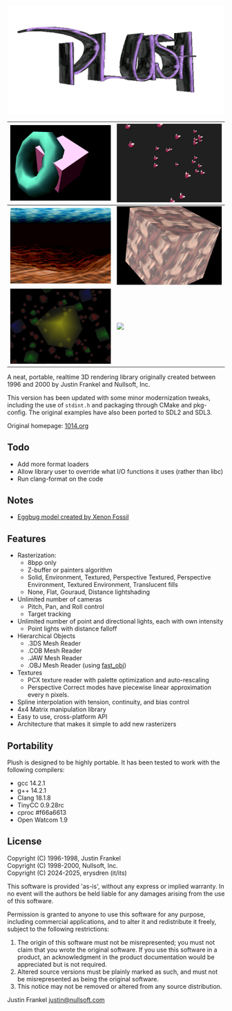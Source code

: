 ![Plush 3D v1.2.0](.github/plush.png)

| ![](.github/screenshot1.png) | ![](.github/screenshot2.png) |
|------------------------------|------------------------------|
| ![](.github/screenshot3.png) | ![](.github/screenshot4.png) |
| ![](.github/flurry.png)      | ![](.github/sprite.gif)      |

A neat, portable, realtime 3D rendering library originally created between
1996 and 2000 by Justin Frankel and Nullsoft, Inc.

This version has been updated with some minor modernization tweaks, including
the use of `stdint.h` and packaging through CMake and pkg-config. The original
examples have also been ported to SDL2 and SDL3.

Original homepage: [1014.org](http://1014.org/code/nullsoft/plush/)

## Todo

- Add more format loaders
- Allow library user to override what I/O functions it uses (rather than libc)
- Run clang-format on the code

## Notes

- [Eggbug model created by Xenon Fossil](https://xenonfossil.itch.io/low-poly-eggbug)

## Features

- Rasterization:
	- 8bpp only
	- Z-buffer or painters algorithm
	- Solid, Environment, Textured, Perspective Textured, Perspective Environment, Textured Environment, Translucent fills
	- None, Flat, Gouraud, Distance lightshading
- Unlimited number of cameras
	- Pitch, Pan, and Roll control
	- Target tracking
- Unlimited number of point and directional lights, each with own intensity
	- Point lights with distance falloff
- Hierarchical Objects
	- .3DS Mesh Reader
	- .COB Mesh Reader
	- .JAW Mesh Reader
	- .OBJ Mesh Reader (using [fast_obj](https://github.com/thisistherk/fast_obj/))
- Textures
	- PCX texture reader with palette optimization and auto-rescaling
	- Perspective Correct modes have piecewise linear approximation every n pixels.
- Spline interpolation with tension, continuity, and bias control
- 4x4 Matrix manipulation library
- Easy to use, cross-platform API
- Architecture that makes it simple to add new rasterizers

## Portability

Plush is designed to be highly portable. It has been tested to work with the
following compilers:

- gcc 14.2.1
- g++ 14.2.1
- Clang 18.1.8
- TinyCC 0.9.28rc
- cproc #f66a6613
- Open Watcom 1.9

## License

Copyright (C) 1996-1998, Justin Frankel\
Copyright (C) 1998-2000, Nullsoft, Inc.\
Copyright (C) 2024-2025, erysdren (it/its)

This software is provided 'as-is', without any express or implied warranty. In
no event will the authors be held liable for any damages arising from the use
of this software.

Permission is granted to anyone to use this software for any purpose, including
commercial applications, and to alter it and redistribute it freely, subject to
the following restrictions:

1. The origin of this software must not be misrepresented; you must not claim
that you wrote the original software. If you use this software in a product,
an acknowledgment in the product documentation would be appreciated but is not
required.
2. Altered source versions must be plainly marked as such, and must not be
misrepresented as being the original software.
3. This notice may not be removed or altered from any source distribution.

Justin Frankel
justin@nullsoft.com
